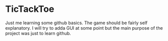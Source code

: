 # TicTackToe

Just me learning some github basics.
The game should be fairly self explanatory.
I will try to adda GUI at some point but the main purpose of the project was just to learn github.
